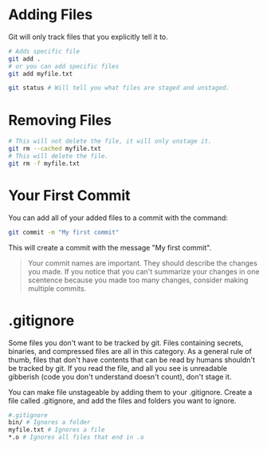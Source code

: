 # Adding Files
Git will only track files that you explicitly tell it to.
```sh
# Adds specific file
git add .
# or you can add specific files
git add myfile.txt

git status # Will tell you what files are staged and unstaged.
```

# Removing Files
```sh
# This will not delete the file, it will only unstage it.
git rm --cached myfile.txt 
# This will delete the file.
git rm -f myfile.txt 
```


# Your First Commit
You can add all of your added files to a commit with the command:
```sh
git commit -m "My first commit"
```
This will create a commit with the message "My first commit".

> Your commit names are important. They should describe the changes you made. If you notice that you can't summarize your changes in one scentence because you made too many changes, consider making multiple commits. 

# .gitignore
Some files you don't want to be tracked by git. Files containing secrets, binaries, and compressed files are all in this category. As a general rule of thumb, files that don't have contents that can be read by humans shouldn't be tracked by git. If you read the file, and all you see is unreadable gibberish (code you don't understand doesn't count), don't stage it.

You can make file unstageable by adding them to your .gitignore. Create a file called .gitignore, and add the files and folders you want to ignore.

```sh
#.gitignore
bin/ # Ignores a folder
myfile.txt # Ignores a file
*.o # Ignores all files that end in .o
```